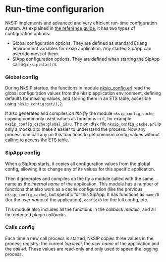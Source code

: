 # Run-time configurarion

NkSIP implements and advanced and very efficient run-time configuration system. As explained in [the reference guide](../reference/configuration.md), it has two types of configuration options:
* Global configuration options. They are defined as standard Erlang environment variables for nksip application. Any started SipApp can override most of them.
* SiApp configuration options. They are defined when starting the SipApp calling `nksip:start/4`.

### Global config

During NkSIP startup, the functions in module [nksip_config.erl](../../src/nksip.config.erl) read the global configuration values from the nksip application environment, defining defaults for missing values, and storing them in an ETS table, accesible using `nksip_config:get/1,2`.

It also generates and compiles _on the fly_ the module `nksip_config_cache`, copying commonly used values as functions in it, for example `nksip_config_cache:global_id/0`. The on-disk file `nksip_config_cache.erl` is only a mockup to make it easier to understand the process. Now any process can call any on this functions to get common config values without calling to access the ETS table.


### SipApp config

When a SipApp starts, it copies all configuration values from the global config, allowing it to change any of its values for this specific application. 

Then it generates and compiles on the fly a module called with the same name as the _internal name_ of the application. This module has a number of functions that also work as a cache configuration (like the previous `nksip_config_cache`), but specific for this SipApp. It has functions as `name/0` (for the _user name_ of the application), `config/0` for the full config, etc.

This module also includes all the functions in the _callback module_, and all the detected _plugin callbacks_.


### Calls config

Each time a new call process is started, NkSIP copies three values in the process registry: the current _log level_, the _user name_ of the application and the _call-id_. These values are read-only and only used to speed the logging process.




